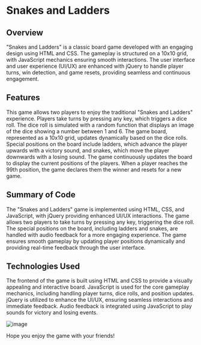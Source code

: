 # Snakes and Ladders
## Overview
"Snakes and Ladders" is a classic board game developed with an engaging design using HTML and CSS. The gameplay is structured on a 10x10 grid, with JavaScript mechanics ensuring smooth interactions. 
The user interface and user experience (UI/UX) are enhanced with jQuery to handle player turns, win detection, and game resets, providing seamless and continuous engagement.

## Features
This game allows two players to enjoy the traditional "Snakes and Ladders" experience. Players take turns by pressing any key, which triggers a dice roll. The dice roll is simulated with a random function 
that displays an image of the dice showing a number between 1 and 6. The game board, represented as a 10x10 grid, updates dynamically based on the dice rolls. Special positions on the board include ladders, 
which advance the player upwards with a victory sound, and snakes, which move the player downwards with a losing sound. The game continuously updates the board to display the current positions of the players. 
When a player reaches the 99th position, the game declares them the winner and resets for a new game.

## Summary of Code
The "Snakes and Ladders" game is implemented using HTML, CSS, and JavaScript, with jQuery providing enhanced UI/UX interactions. The game allows two players to take turns by pressing any key, triggering the dice roll. The special positions on the board, including ladders and snakes, are handled with audio feedback for a more engaging experience. The game ensures smooth gameplay by updating player positions dynamically and providing real-time feedback through the user interface.

## Technologies Used
The frontend of the game is built using HTML and CSS to provide a visually appealing and interactive board. JavaScript is used for the core gameplay mechanics, including handling player turns, dice rolls, 
and position updates. jQuery is utilized to enhance the UI/UX, ensuring seamless interactions and immediate feedback. Audio feedback is integrated using JavaScript to play sounds for victory and losing events.

![image](https://github.com/user-attachments/assets/edff5689-1161-4fb4-81c6-d38888bbb97a)

Hope you enjoy the game with your friends!
